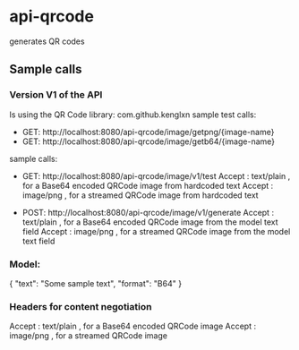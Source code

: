 # api-qrcode
generates QR codes

## Sample calls


### Version V1 of the API 
Is using the QR Code library: com.github.kenglxn
sample test calls:
- GET: http://localhost:8080/api-qrcode/image/getpng/{image-name}
- GET: http://localhost:8080/api-qrcode/image/getb64/{image-name}

sample calls: 
- GET: http://localhost:8080/api-qrcode/image/v1/test
Accept : text/plain , for a Base64 encoded QRCode image from hardcoded text
Accept : image/png , for a streamed QRCode image from hardcoded text

- POST: http://localhost:8080/api-qrcode/image/v1/generate
Accept : text/plain , for a Base64 encoded QRCode image from the model text field
Accept : image/png , for a streamed QRCode image from the model text field

### Model: 
{
 "text": "Some sample text",
 "format": "B64"
}

### Headers for content negotiation
Accept : text/plain , for a Base64 encoded QRCode image
Accept : image/png , for a streamed QRCode image

